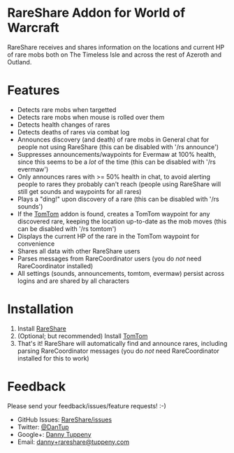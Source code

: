 ﻿RareShare Addon for World of Warcraft
=========

RareShare receives and shares information on the locations and current HP of rare mobs both on The Timeless Isle and across the rest of Azeroth and Outland.

Features
===

- Detects rare mobs when targetted
- Detects rare mobs when mouse is rolled over them
- Detects health changes of rares
- Detects deaths of rares via combat log
- Announces discovery (and death) of rare mobs in General chat for people not using RareShare (this can be disabled with '/rs announce')
- Suppresses announcements/waypoints for Evermaw at 100% health, since this seems to be a *lot* of the time (this can be disabled with '/rs evermaw')
- Only announces rares with >= 50% health in chat, to avoid alerting people to rares they probably can't reach (people using RareShare will still get sounds and waypoints for all rares)
- Plays a "ding!" upon discovery of a rare (this can be disabled with '/rs sounds')
- If the [TomTom](http://www.curse.com/addons/wow/tomtom) addon is found, creates a TomTom waypoint for any discovered rare, keeping the location up-to-date as the mob moves (this can be disabled with '/rs tomtom')
- Displays the current HP of the rare in the TomTom waypoint for convenience
- Shares all data with other RareShare users
- Parses messages from RareCoordinator users (you do *not* need RareCoordinator installed)
- All settings (sounds, announcements, tomtom, evermaw) persist across logins and are shared by all characters

Installation
===

1. Install [RareShare](http://www.curse.com/addons/wow/rareshare)
2. (Optional; but recommended) Install [TomTom](http://www.curse.com/addons/wow/tomtom)
3. That's it! RareShare will automatically find and announce rares, including parsing RareCoordinator messages (you do *not* need RareCoordinator installed for this to work)

Feedback
===
Please send your feedback/issues/feature requests! :-)

- GitHub Issues: [RareShare/issues](https://github.com/DanTup/RareShare/issues)
- Twitter: [@DanTup](https://twitter.com/DanTup)
- Google+: [Danny Tuppeny](http://profile.dantup.com/)
- Email: [danny+rareshare@tuppeny.com](mailto:danny+rareshare@tuppeny.com)
